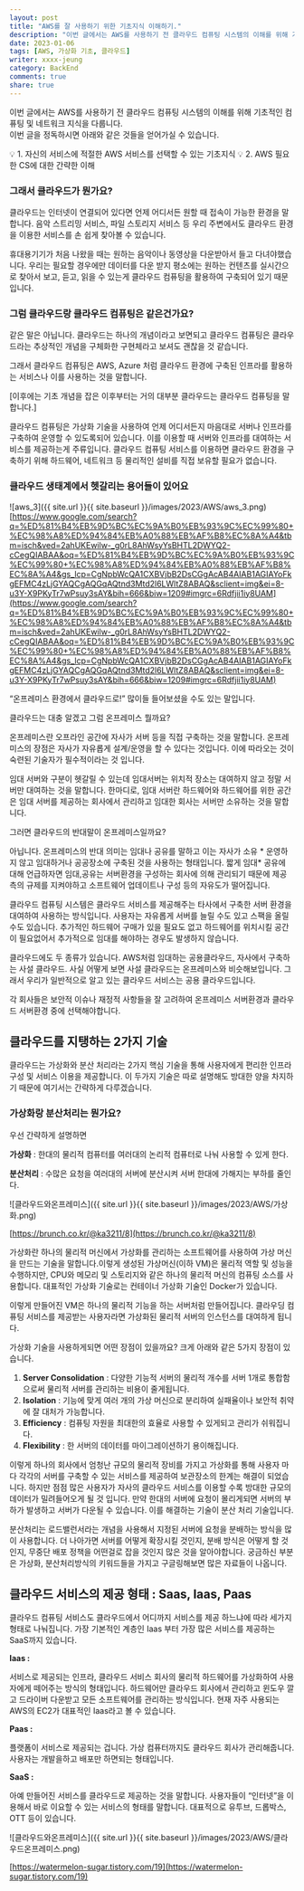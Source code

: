```yaml
---
layout: post
title: "AWS를 잘 사용하기 위한 기초지식 이해하기."
description: "이번 글에서는 AWS를 사용하기 전 클라우드 컴퓨팅 시스템의 이해를 위해 기초적인 컴퓨팅 및 네트워크 지식을 다룹니다."
date: 2023-01-06
tags: [AWS, 가상화 기초, 클라우드]
writer: xxxx-jeung
category: BackEnd
comments: true
share: true
---
```

이번 글에서는 AWS를 사용하기 전 클라우드 컴퓨팅 시스템의 이해를 위해 기초적인 컴퓨팅 및 네트워크 지식을 다룹니다.  
이번 글을 정독하시면 아래와 같은 것들을 얻어가실 수 있습니다.

<aside>
💡 1. 자신의 서비스에 적절한 AWS 서비스를 선택할 수 있는 기초지식
💡 2. AWS 필요한 CS에 대한 간략한 이해
</aside>

### 그래서 클라우드가 뭔가요?

클라우드는 인터넷이 연결되어 있다면 언제 어디서든 원할 때 접속이 가능한 환경을 말합니다. 음악 스트리밍 서비스, 파일 스토리지 서비스 등 우리 주변에서도 클라우드 환경을 이용한 서비스를 손 쉽게 찾아볼 수 있습니다. 

휴대용기기가 처음 나왔을 때는 원하는 음악이나 동영상을 다운받아서 들고 다녀야했습니다. 우리는 필요할 경우에만 데이터를 다운 받지 평소에는 원하는 컨텐츠를 실시간으로 찾아서 보고, 듣고, 읽을 수 있는게 클라우드 컴퓨팅을 활용하여 구축되어 있기 때문입니다. 

### 그럼 클라우드랑 클라우드 컴퓨팅은 같은건가요?

같은 말은 아닙니다. 클라우드는 하나의 개념이라고 보면되고 클라우드 컴퓨팅은 클라우드라는 추상적인 개념을 구체화한 구현체라고 보셔도 괜찮을 것 같습니다. 

그래서 클라우드 컴퓨팅은 AWS, Azure 처럼 클라우드 환경에 구축된 인프라를 활용하는 서비스나 이를 사용하는 것을 말합니다.

[이후에는 기초 개념을 잡은 이후부터는 거의 대부분 클라우드는 클라우드 컴퓨팅을 말합니다.]

클라우드 컴퓨팅은 가상화 기술을 사용하여 언제 어디서든지 마음대로 서버나 인프라를 구축하여 운영할 수 있도록되어 있습니다. 이를 이용할 때 서버와 인프라를 대여하는 서비스를 제공하는게 주류입니다. 클라우드 컴퓨팅 서비스를 이용하면 클라우드 환경을 구축하기 위해 하드웨어, 네트워크 등 물리적인 설비를 직접 보유할 필요가 없습니다. 

### 클라우드 생태계에서 헷갈리는 용어들이 있어요

![aws_3]({{ site.url }}{{ site.baseurl }}/images/2023/AWS/aws_3.png) 
[https://www.google.com/search?q=%ED%81%B4%EB%9D%BC%EC%9A%B0%EB%93%9C%EC%99%80+%EC%98%A8%ED%94%84%EB%A0%88%EB%AF%B8%EC%8A%A4&tbm=isch&ved=2ahUKEwilw-_g0rL8AhWsyYsBHTL2DWYQ2-cCegQIABAA&oq=%ED%81%B4%EB%9D%BC%EC%9A%B0%EB%93%9C%EC%99%80+%EC%98%A8%ED%94%84%EB%A0%88%EB%AF%B8%EC%8A%A4&gs_lcp=CgNpbWcQA1CXBVjbB2DsCGgAcAB4AIAB1AGIAYoFkgEFMC4zLjGYAQCgAQGqAQtnd3Mtd2l6LWltZ8ABAQ&sclient=img&ei=8-u3Y-X9PKyTr7wPsuy3sAY&bih=666&biw=1209#imgrc=6Rdfjii1iy8UAM](https://www.google.com/search?q=%ED%81%B4%EB%9D%BC%EC%9A%B0%EB%93%9C%EC%99%80+%EC%98%A8%ED%94%84%EB%A0%88%EB%AF%B8%EC%8A%A4&tbm=isch&ved=2ahUKEwilw-_g0rL8AhWsyYsBHTL2DWYQ2-cCegQIABAA&oq=%ED%81%B4%EB%9D%BC%EC%9A%B0%EB%93%9C%EC%99%80+%EC%98%A8%ED%94%84%EB%A0%88%EB%AF%B8%EC%8A%A4&gs_lcp=CgNpbWcQA1CXBVjbB2DsCGgAcAB4AIAB1AGIAYoFkgEFMC4zLjGYAQCgAQGqAQtnd3Mtd2l6LWltZ8ABAQ&sclient=img&ei=8-u3Y-X9PKyTr7wPsuy3sAY&bih=666&biw=1209#imgrc=6Rdfjii1iy8UAM)

“온프레미스 환경에서 클라우드로!” 많이들 들어보셨을 수도 있는 말입니다. 

클라우드는 대충 알겠고 그럼 온프레미스 뭘까요?

온프레미스란 오프라인 공간에 자사가 서버 등을 직접 구축하는 것을 말합니다. 온프레미스의 장점은 자사가 자유롭게 설계/운영을 할 수 있다는 것입니다. 이에 따라오는 것이 숙련된 기술자가 필수적이라는 것 입니다.

임대 서버와 구분이 헷갈릴 수 있는데 임대서버는 위치적 장소는 대여하지 않고 정말 서버만 대여하는 것을 말합니다. 한마디로, 임대 서버란 하드웨어와 하드웨어를 위한 공간은 임대 서버를 제공하는 회사에서 관리하고 임대한 회사는 서버만 소유하는 것을 말합니다.

그러면 클라우드의 반대말이 온프레미스일까요?

아닙니다. 온프레미스의 반대 의미는 임대나 공유를 말하고 이는 자사가 소유 * 운영하지 않고 임대하거나 공공장소에 구축된 것을 사용하는 형태입니다. 짧게 임대* 공유에 대해 언급하자면 임대,공유는 서버환경을 구성하는 회사에 의해 관리되기 때문에 제공 측의 규제를 지켜야하고 소프트웨어 업데이트나 구성 등의 자유도가 떨어집니다.

클라우드 컴퓨팅 시스템은 클라우드 서비스를 제공해주는 타사에서 구축한 서버 환경을 대여하여 사용하는 방식입니다. 사용자는 자유롭게 서버를 늘릴 수도 있고 스팩을 올릴 수도 있습니다. 추가적인 하드웨어 구매가 있을 필요도 없고 하드웨어를 위치시킬 공간이 필요없어서 추가적으로 임대를 해야하는 경우도 발생하지 않습니다.

클라우드에도 두 종류가 있습니다. AWS처럼 임대하는 공용클라우드, 자사에서 구축하는 사설 클라우드. 사실 어떻게 보면 사설 클라우드는 온프레미스와 비슷해보입니다. 그래서 우리가 일반적으로 알고 있는 클라우드 서비스는 공용 클라우드입니다.

각 회사들은 보안적 이슈나 재정적 사항들을 잘 고려하여 온프레미스 서버환경과 클라우드 서버환경 중에 선택해야합니다.

## 클라우드를 지탱하는 2가지 기술

클라우드는 가상화와 분산 처리라는 2가지 핵심 기술을 통해 사용자에게 편리한 인프라 구성 및 서비스 이용을 제공합니다. 이 두가지 기술은 따로 설명해도 방대한 양을 차지하기 때문에 여기서는 간략하게 다루겠습니다.

### 가상화랑 분산처리는 뭔가요?

우선 간략하게 설명하면

**가상화** : 한대의 물리적 컴퓨터를 여러대의 논리적 컴퓨터로 나눠 사용할 수 있게 한다.

**분산처리** : 수많은 요청을 여러대의 서버에 분산시켜 서버 한대에 가해지는 부하를 줄인다.

![클라우드와온프레미스]({{ site.url }}{{ site.baseurl }}/images/2023/AWS/가상화.png) 

[https://brunch.co.kr/@ka3211/8](https://brunch.co.kr/@ka3211/8)

가상화란 하나의 물리적 머신에서 가상화를 관리하는 소프트웨어를 사용하여 가상 머신을 만드는 기술을 말합니다.이렇게 생성된 가상머신(이하 VM)은 물리적 역할 및 성능을 수행하지만, CPU와 메모리 및 스토리지와 같은 하나의 물리적 머신의 컴퓨팅 소스를 사용합니다. 대표적인 가상화 기술로는 컨테이너 가상화 기술인 Docker가 있습니다.

이렇게 만들어진 VM은 하나의 물리적 기능을 하는 서버처럼 만들어집니다. 클라우딩 컴퓨팅 서비스를 제공받는 사용자라면 가상화된 물리적 서버의 인스턴스를 대여하게 됩니다.

가상화 기술을 사용하게되면 어떤 장점이 있을까요?
크게 아래와 같은 5가지 장점이 있습니다.

1. **Server Consolidation** : 다양한 기능적 서버의 물리적 개수를 서버 1개로 통합함으로써 물리적 서버를 관리하는 비용이 줄게됩니다.
2. **Isolation** : 기능에 맞게 여러 개의 가상 머신으로 분리하여 실패율이나 보안적 취약에 잘 대처가 가능합니다.
3. **Efficiency** : 컴퓨팅 자원을 최대한의 효율로 사용할 수 있게되고 관리가 쉬워집니다.
4. **Flexibility** : 한 서버의 데이터를 마이그레이션하기 용이해집니다.

이렇게 하나의 회사에서 엄청난 규모의 물리적 장비를 가지고 가상화를 통해 사용자 마다 각각의 서버를 구축할 수 있는 서비스를 제공하여 보관장소의 한계는 해결이 되었습니다. 하지만 점점 많은 사용자가 자사의 클라우드 서비스를 이용할 수록 방대한 규모의 데이터가 밀려들어오게 될 것 입니다. 만약 한대의 서버에 요청이 몰리게되면 서버의 부하가 발생하고 서버가 다운될 수 있습니다.  이를 해결하는 기술이 분산 처리 기술입니다. 

분산처리는 로드밸런서라는 개념을 사용해서 지정된 서버에 요청을 분배하는 방식을 많이 사용합니다. 더 나아가면 서버를 어떻게 확장시킬 것인지, 분배 방식은 어떻게 할 것인지, 무중단 배포 정책을 어떤걸로 잡을 것인지 많은 것을 알아야합니다. 궁금하신 부분은 가상화, 분산처리방식의 키워드들을 가지고 구글링해보면 많은 자료들이 나옵니다.

## 클라우드 서비스의 제공 형태 : Saas, Iaas, Paas

클라우드 컴퓨팅 서비스도 클라우드에서 어디까지 서비스를 제공 하느냐에 따라 세가지 형태로 나눠집니다. 
가장 기본적인 계층인 Iaas 부터 가장 많은 서비스를 제공하는 SaaS까지 있습니다. 

**Iaas :** 

서비스로 제공되는 인프라, 클라우드 서비스 회사의 물리적 하드웨어를 가상화하여 사용자에게 떼어주는 방식의 형태입니다. 하드웨어만 클라우드 회사에서 관리하고 윈도우 깔고 드라이버 다운받고 모든 소프트웨어를 관리하는 방식입니다. 현재 자주 사용되는 AWS의 EC2가 대표적인 Iaas라고 볼 수 있습니다.

**Paas :**

플랫폼이 서비스로 제공되는 겁니다. 가상 컴퓨터까지도 클라우드 회사가 관리해줍니다. 사용자는 개발을하고 배포만 하면되는 형태입니다. 

**SaaS :**

아예 만들어진 서비스를 클라우드로 제공하는 것을 말합니다. 사용자들이 “인터넷”을 이용해서 바로 이요할 수 있는 서비스의 형태를 말합니다. 대표적으로 유투브, 드롭박스, OTT 등이 있습니다. 

![클라우드와온프레미스]({{ site.url }}{{ site.baseurl }}/images/2023/AWS/클라우드온프레미스.png) 

[https://watermelon-sugar.tistory.com/19](https://watermelon-sugar.tistory.com/19)
